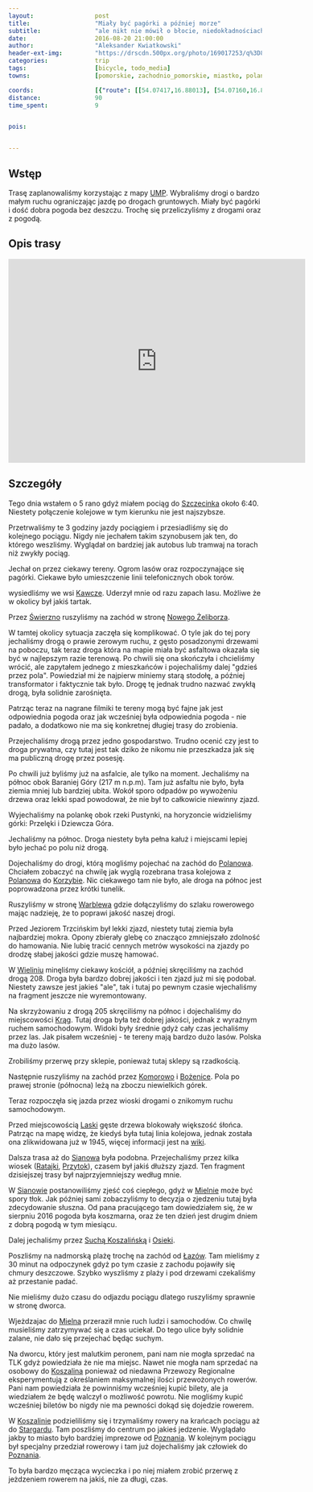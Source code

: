 ```yaml
---
layout:                 post
title:                  "Miały być pagórki a później morze"
subtitle:               "ale nikt nie mówił o błocie, niedokładnościach na mapie i deszczu na koniec"
date:                   2016-08-20 21:00:00
author:                 "Aleksander Kwiatkowski"
header-ext-img:         "https://drscdn.500px.org/photo/169017253/q%3D80_m%3D2000/c8674dece586aa81e8e6250ffaf782bd"
categories:             trip
tags:                   [bicycle, todo_media]
towns:                  [pomorskie, zachodnio_pomorskie, miastko, polanow, malechowo, sianow, mielno]

coords:                 [{"route": [[54.07417,16.88013], [54.07160,16.84563], [54.07356,16.84323], [54.07462,16.82280], [54.06485,16.78495], [54.07286,16.78134], [54.07024,16.77096], [54.07462,16.76340], [54.07925,16.76581], [54.09244,16.76546], [54.09496,16.77113], [54.10226,16.77070], [54.11101,16.75216], [54.12027,16.75250], [54.12007,16.74778], [54.12922,16.72693], [54.13642,16.72401], [54.15034,16.72418], [54.15798,16.73319], [54.15808,16.70864], [54.15095,16.68513], [54.17657,16.68332], [54.21027,16.70195], [54.21418,16.68315], [54.20163,16.65311], [54.19973,16.63432], [54.20239,16.61312], [54.19862,16.57990], [54.20043,16.57775], [54.18692,16.51707], [54.19777,16.50840], [54.20816,16.46531], [54.20741,16.44832], [54.21644,16.41313], [54.22477,16.38661], [54.22738,16.34472], [54.23069,16.30618], [54.23486,16.29906], [54.24113,16.29700], [54.24659,16.28275], [54.26013,16.26627], [54.27712,16.22164], [54.28519,16.21726], [54.28354,16.20980], [54.29466,16.21066], [54.30728,16.19615], [54.28203,16.13487], [54.25803,16.05247], [54.25427,16.05333]], "type": "bicycle"}]
distance:               90
time_spent:             9


pois:


---
```


[ump]: http://mapa.ump.waw.pl/ump-www/

[wiki-szczecinek]: https://pl.wikipedia.org/wiki/Szczecinek
[wiki-kawcze]: https://pl.wikipedia.org/wiki/Kawcze_(wojew%C3%B3dztwo_pomorskie)
[wiki-swierzno]: https://pl.wikipedia.org/wiki/%C5%9Awierzno_(wojew%C3%B3dztwo_pomorskie)
[wiki-nowy-zeliborz]: https://pl.wikipedia.org/wiki/Nowy_%C5%BBelib%C3%B3rz
[wiki-polanow]: https://pl.wikipedia.org/wiki/Polan%C3%B3w
[wiki-korzybie]: https://pl.wikipedia.org/wiki/Korzybie_(wojew%C3%B3dztwo_pomorskie)
[wiki-warblewo]: https://pl.wikipedia.org/wiki/Warblewo_(wojew%C3%B3dztwo_zachodniopomorskie)
[wiki-wielin]: https://pl.wikipedia.org/wiki/Wielin
[wiki-krag]: https://pl.wikipedia.org/wiki/Kr%C4%85g_(wojew%C3%B3dztwo_zachodniopomorskie)
[wiki-komorowo]: https://pl.wikipedia.org/wiki/Komorowo_(powiat_koszali%C5%84ski)
[wiki-bozenice]: https://pl.wikipedia.org/wiki/Bo%C5%BCenice
[wiki-laski]: https://pl.wikipedia.org/wiki/Laski_(powiat_s%C5%82awie%C5%84ski)
[wiki-sianow]: https://pl.wikipedia.org/wiki/Sian%C3%B3w
[wiki-ratajki]: https://pl.wikipedia.org/wiki/Ratajki
[wiki-przytok]: https://pl.wikipedia.org/wiki/Przytok_(wojew%C3%B3dztwo_zachodniopomorskie)
[wiki-mielno]: https://pl.wikipedia.org/wiki/Mielno
[wiki-sucha-koszalinska]: https://pl.wikipedia.org/wiki/Sucha_Koszali%C5%84ska
[wiki-osieki]: https://pl.wikipedia.org/wiki/Osieki_(powiat_koszali%C5%84ski)
[wiki-koszalin]: https://pl.wikipedia.org/wiki/Koszalin
[wiki-stargard]: https://pl.wikipedia.org/wiki/Stargard
[wiki-poznan]: https://pl.wikipedia.org/wiki/Pozna%C5%84
[wiki-lazy]: https://pl.wikipedia.org/wiki/%C5%81azy_(powiat_koszali%C5%84ski)
[wiki-laski-stacja]: https://pl.wikipedia.org/wiki/Laski_Pomorskie


Wstęp
-----

Trasę zaplanowaliśmy korzystając z mapy [UMP][ump]. Wybraliśmy drogi o bardzo małym ruchu
ograniczając jazdę po drogach gruntowych. Miały być pagórki i dość dobra pogoda bez deszczu.
Trochę się przeliczyliśmy z drogami oraz z pogodą.

Opis trasy
----------

<iframe height='405' width='590' frameborder='0' allowtransparency='true' scrolling='no' src='https://www.strava.com/activities/683662202/embed/4962ecc2df4e2bbfceadbfe671023b8f1340457a'></iframe>

Szczegóły
---------

Tego dnia wstałem o 5 rano gdyż miałem pociąg do [Szczecinka][wiki-szczecinek]
około 6:40. Niestety połączenie kolejowe w tym kierunku nie jest najszybsze.

Przetrwaliśmy te 3 godziny jazdy pociągiem i przesiadliśmy się do kolejnego
pociągu. Nigdy nie jechałem takim szynobusem jak ten, do którego weszliśmy.
Wyglądał on bardziej jak autobus
lub tramwaj na torach niż zwykły pociąg.

Jechał on przez ciekawy tereny. Ogrom lasów oraz rozpoczynające się pagórki. Ciekawe
było umieszczenie linii telefonicznych obok torów.

wysiedliśmy we wsi [Kawcze][wiki-kawcze]. Uderzył mnie od razu zapach lasu.
Możliwe że w okolicy był jakiś tartak.

Przez [Świerzno][wiki-swierzno] ruszyliśmy na zachód w stronę
[Nowego Żeliborza][wiki-nowy-zeliborz].

W tamtej okolicy sytuacja zaczęła się komplikować. O tyle jak do tej pory jechaliśmy
drogą o prawie zerowym ruchu, z gęsto posadzonymi drzewami na poboczu, tak teraz
droga która na mapie miała być asfaltowa okazała się być w najlepszym razie
terenową. Po chwili się ona skończyła i chcieliśmy wrócić, ale
zapytałem jednego z mieszkańców i pojechaliśmy dalej "gdzieś przez pola".
Powiedział mi że najpierw miniemy starą stodołę, a później transformator i
faktycznie tak było. Drogę tę jednak trudno nazwać zwykłą drogą, była solidnie zarośnięta.

Patrząc teraz na nagrane filmiki te tereny mogą być fajne jak jest odpowiednia pogoda
oraz jak wcześniej była odpowiednia pogoda - nie padało,
a dodatkowo nie ma się konkretnej długiej trasy do zrobienia.

Przejechaliśmy drogą przez jedno gospodarstwo. Trudno ocenić czy jest to droga
prywatna, czy tutaj jest tak dziko że nikomu nie przeszkadza jak się ma publiczną drogę
przez posesję.

Po chwili już byliśmy już na asfalcie, ale tylko na moment.
Jechaliśmy na północ obok Baraniej Góry (217 m n.p.m). Tam już asfaltu nie było,
była ziemia mniej lub bardziej ubita. Wokół sporo odpadów po wywożeniu drzewa
oraz lekki spad powodował, że nie był to całkowicie niewinny zjazd.

Wyjechaliśmy na polankę obok rzeki Pustynki, na horyzoncie widzieliśmy
górki: Przelęki i Dziewcza Góra.

Jechaliśmy na północ. Droga niestety była pełna kałuż i miejscami lepiej było
jechać po polu niż drogą.

Dojechaliśmy do drogi, którą mogliśmy pojechać na zachód do [Polanowa][wiki-polanow].
Chciałem zobaczyć na chwilę jak wyglą rozebrana trasa kolejowa
z [Polanowa][wiki-polanow] do [Korzybie][wiki-korzybie]. Nic ciekawego tam nie było,
ale droga na północ jest poprowadzona przez krótki tunelik.

Ruszyliśmy w stronę [Warblewa][wiki-warblewo] gdzie dołączyliśmy do szlaku rowerowego
mając nadzieję, że to poprawi jakość naszej drogi.

Przed Jeziorem Trzcińskim był lekki zjazd, niestety tutaj ziemia była
najbardziej mokra. Opony zbierały glebę co znacząco zmniejszało zdolność do
hamowania. Nie lubię tracić cennych metrów wysokości na zjazdy po drodzę słabej
jakości gdzie muszę hamować.

W [Wieliniu][wiki-wielin] minęliśmy ciekawy kościół, a później
skręciliśmy na zachód drogą 208. Droga była bardzo
dobrej jakości i ten zjazd już mi się podobał. Niestety zawsze jest jakieś "ale",
tak i tutaj po pewnym czasie wjechaliśmy na fragment jeszcze nie wyremontowany.


Na skrzyżowaniu z drogą 205 skręciliśmy na północ i dojechaliśmy do
miejscowości [Krąg][wiki-krag]. Tutaj droga była też dobrej jakości, jednak z
wyraźnym ruchem samochodowym. Widoki były średnie gdyż cały czas jechaliśmy
przez las. Jak pisałem wcześniej - te tereny mają bardzo dużo lasów.
Polska ma dużo lasów.

Zrobiliśmy przerwę przy sklepie, ponieważ tutaj sklepy są rzadkością.

Następnie ruszyliśmy na zachód przez [Komorowo][wiki-komorowo]
i [Bożenice][wiki-bozenice]. Pola po prawej stronie (północna) leżą
na zboczu niewielkich górek.

Teraz rozpoczęła
się jazda przez wioski drogami o znikomym ruchu samochodowym.

Przed miejscowością [Laski][wiki-laski] gęste drzewa blokowały większość
śłońca. Patrząc na mapę widzę, że kiedyś była tutaj linia kolejowa,
jednak została ona zlikwidowana już w 1945, więcej informacji
jest na [wiki][wiki-laski-stacja].

Dalsza trasa aż do [Sianowa][wiki-sianow] była podobna. Przejechaliśmy
przez kilka wiosek ([Ratajki][wiki-ratajki], [Przytok][wiki-przytok]), czasem
był jakiś dłuższy zjazd. Ten fragment dzisiejszej trasy był najprzyjemniejszy
według mnie.

W [Sianowie][wiki-sianow] postanowiliśmy zjeść coś ciepłego, gdyż w
[Mielnie][wiki-mielno] może być spory tłok. Jak później sami zobaczyliśmy
to decyzja o zjedzeniu tutaj była zdecydowanie słuszna. Od pana pracującego
tam dowiedziałem się, że w sierpniu 2016 pogoda była koszmarna, oraz że ten
dzień jest drugim dniem z dobrą pogodą w tym miesiącu.

Dalej jechaliśmy przez [Suchą Koszalińską][wiki-sucha-koszalinska] i
[Osieki][wiki-osieki].

Poszliśmy na nadmorską plażę trochę na zachód od [Łazów][wiki-lazy].
Tam mieliśmy z 30 minut na odpoczynek gdyż po tym czasie z zachodu
pojawiły się chmury deszczowe. Szybko wyszliśmy z plaży i pod drzewami
czekaliśmy aż przestanie padać.

Nie mieliśmy dużo czasu do odjazdu pociągu dlatego ruszyliśmy sprawnie
w stronę dworca.

Wjeżdzajac do [Mielna][wiki-mielno] przeraził mnie ruch ludzi i samochodów.
Co chwilę musieliśmy zatrzymywać się a czas uciekał. Do tego ulice były solidnie
zalane, nie dało się przejechać będąc suchym.

Na dworcu, który jest malutkim peronem, pani nam nie mogła sprzedać na TLK gdyż
powiedziała że nie ma miejsc. Nawet nie mogła nam sprzedać na osobowy do [Koszalina][wiki-koszalin]
ponieważ od niedawna Przewozy Regionalne eksperymentują z określaniem
maksymalnej ilości przewożonych rowerów. Pani nam powiedziała że powinniśmy wcześniej
kupić bilety, ale ja wiedziałem że będę walczył o możliwość powrotu. Nie mogliśmy kupić
wcześniej biletów bo nigdy nie ma pewności dokąd się dojedzie rowerem.

W [Koszalinie][wiki-koszalin] podzieliliśmy się i trzymaliśmy rowery na krańcach pociągu
aż do [Stargardu][wiki-stargard]. Tam poszliśmy do centrum po jakieś jedzenie.
Wyglądało jakby to miasto było bardziej imprezowe od [Poznania][wiki-poznan].
W kolejnym pociągu był specjalny przedział rowerowy i tam już dojechaliśmy
jak człowiek do [Poznania][wiki-poznan].

To była bardzo męcząca wycieczka i po niej miałem zrobić przerwę z jeżdzeniem
rowerem na jakiś, nie za długi, czas.
